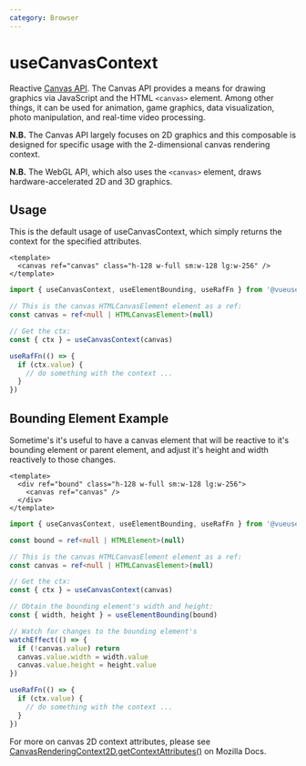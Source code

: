```yaml
---
category: Browser
---
```


# useCanvasContext

Reactive [Canvas API](https://developer.mozilla.org/en-US/docs/Web/API/Canvas_API). The Canvas API provides a means for drawing graphics via JavaScript and the HTML `<canvas>` element. Among other things, it can be used for animation, game graphics, data visualization, photo manipulation, and real-time video processing.

**N.B.** The Canvas API largely focuses on 2D graphics and this composable is designed for specific usage with the 2-dimensional canvas rendering context. 

**N.B.** The WebGL API, which also uses the `<canvas>` element, draws hardware-accelerated 2D and 3D graphics.

## Usage

This is the default usage of useCanvasContext, which simply returns the context for the specified attributes.

```vue
<template>
  <canvas ref="canvas" class="h-128 w-full sm:w-128 lg:w-256" />
</template>
```

```ts
import { useCanvasContext, useElementBounding, useRafFn } from '@vueuse/core'

// This is the canvas HTMLCanvasElement element as a ref:
const canvas = ref<null | HTMLCanvasElement>(null)

// Get the ctx:
const { ctx } = useCanvasContext(canvas)

useRafFn(() => {
  if (ctx.value) {
    // do something with the context ...
  }
})
```

## Bounding Element Example

Sometime's it's useful to have a canvas element that will be reactive to it's bounding element or parent element, and adjust it's height and width reactively to those changes.

```vue
<template>
  <div ref="bound" class="h-128 w-full sm:w-128 lg:w-256">
    <canvas ref="canvas" />
  </div>
</template>
```

```ts
import { useCanvasContext, useElementBounding, useRafFn } from '@vueuse/core'

const bound = ref<null | HTMLElement>(null)

// This is the canvas HTMLCanvasElement element as a ref:
const canvas = ref<null | HTMLCanvasElement>(null)

// Get the ctx:
const { ctx } = useCanvasContext(canvas)

// Obtain the bounding element's width and height:
const { width, height } = useElementBounding(bound)

// Watch for changes to the bounding element's
watchEffect(() => {
  if (!canvas.value) return
  canvas.value.width = width.value
  canvas.value.height = height.value
})

useRafFn(() => {
  if (ctx.value) {
    // do something with the context ...
  }
})
```

For more on canvas 2D context attributes, please see [CanvasRenderingContext2D.getContextAttributes()](https://developer.mozilla.org/en-US/docs/Web/API/CanvasRenderingContext2D/getContextAttributes) on Mozilla Docs.
